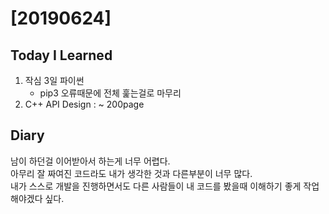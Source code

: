 # [20190624] 

## Today I Learned
1. 작심 3일 파이썬
   * pip3 오류때문에 전체 훑는걸로 마무리
1. C++ API Design : ~ 200page

## Diary
남이 하던걸 이어받아서 하는게 너무 어렵다.<br>
아무리 잘 짜여진 코드라도 내가 생각한 것과 다른부분이 너무 많다. <br>
내가 스스로 개발을 진행하면서도 다른 사람들이 내 코드를 봤을때 이해하기 좋게 작업해야겠다 싶다.<br>